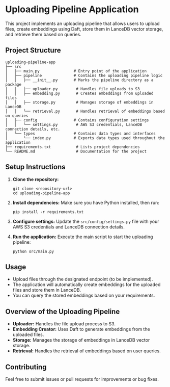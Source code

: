 # Uploading Pipeline Application

This project implements an uploading pipeline that allows users to upload files, create embeddings using Daft, store them in LanceDB vector storage, and retrieve them based on queries. 

## Project Structure

```
uploading-pipeline-app
├── src
│   ├── main.py               # Entry point of the application
│   ├── pipeline              # Contains the uploading pipeline logic
│   │   ├── __init__.py       # Marks the pipeline directory as a package
│   │   ├── uploader.py        # Handles file uploads to S3
│   │   ├── embedding.py       # Creates embeddings from uploaded files
│   │   ├── storage.py         # Manages storage of embeddings in LanceDB
│   │   └── retrieval.py       # Handles retrieval of embeddings based on queries
│   ├── config                # Contains configuration settings
│   │   └── settings.py        # AWS S3 credentials, LanceDB connection details, etc.
│   └── types                 # Contains data types and interfaces
│       └── index.py          # Exports data types used throughout the application
├── requirements.txt           # Lists project dependencies
└── README.md                  # Documentation for the project
```

## Setup Instructions

1. **Clone the repository:**
   ```
   git clone <repository-url>
   cd uploading-pipeline-app
   ```

2. **Install dependencies:**
   Make sure you have Python installed, then run:
   ```
   pip install -r requirements.txt
   ```

3. **Configure settings:**
   Update the `src/config/settings.py` file with your AWS S3 credentials and LanceDB connection details.

4. **Run the application:**
   Execute the main script to start the uploading pipeline:
   ```
   python src/main.py
   ```

## Usage

- Upload files through the designated endpoint (to be implemented).
- The application will automatically create embeddings for the uploaded files and store them in LanceDB.
- You can query the stored embeddings based on your requirements.

## Overview of the Uploading Pipeline

- **Uploader:** Handles the file upload process to S3.
- **Embedding Creator:** Uses Daft to generate embeddings from the uploaded files.
- **Storage:** Manages the storage of embeddings in LanceDB vector storage.
- **Retrieval:** Handles the retrieval of embeddings based on user queries.

## Contributing

Feel free to submit issues or pull requests for improvements or bug fixes.